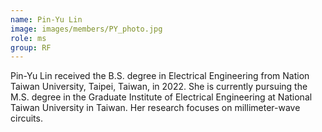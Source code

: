 ```yaml
---
name: Pin-Yu Lin
image: images/members/PY_photo.jpg
role: ms
group: RF
---
```


Pin-Yu Lin received the B.S. degree in Electrical Engineering from Nation Taiwan University, Taipei, Taiwan, in 2022. She is currently pursuing the M.S. degree in the Graduate Institute of Electrical Engineering at National Taiwan University in Taiwan. Her research focuses on millimeter-wave circuits. 
